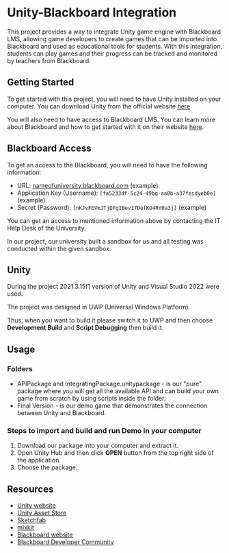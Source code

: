 <!DOCTYPE html>
<html>
  <head>
   
  </head>
  <body>
    <h1>Unity-Blackboard Integration</h1>
    <p>This project provides a way to integrate Unity game engine with Blackboard LMS, allowing game developers to create games that can be imported into Blackboard and used as educational tools for students. With this integration, students can play games and their progress can be tracked and monitored by teachers from Blackboard.</p>
    <h2>Getting Started</h2>
    <p>To get started with this project, you will need to have Unity installed on your computer. You can download Unity from the official website <a href="https://unity.com/" target="_blank">here</a>.</p>
    <p>You will also need to have access to Blackboard LMS. You can learn more about Blackboard and how to get started with it on their website <a href="https://www.blackboard.com/" target="_blank">here</a>.</p>
    <h2>Blackboard Access</h2>
    <p>To get an access to the Blackboard, you will need to have the following information:</p>
    <ul>
      <li>URL: <a href="[nameofuniversity.blackboard.com]">nameofuniversity.blackboard.com</a> (example)</li>
      <li>Application Key (Username): <code>[fa5233df-5c24-49bq-aa0b-a37fesdyeb0e]</code> (example)</li>
      <li>Secret (Password): <code>[nKJvFEVmJTjDFgIBev17DefKO4RY0a3j]</code> (example)</li>
    </ul>
    <p>You can get an access to mentioned information above by contacting the IT Help Desk of the University.</p>
    <p>In our project, our university built a sandbox for us and all testing was conducted within the given sandbox.</p>
    <h2>Unity</h2>
    <p>During the project 2021.3.15f1 version of Unity and Visual Studio 2022 were used.</p>
    <p>The project was designed in UWP (Universal Windows Platform).</p>
    <p>Thus, when you want to build it please switch it to UWP and then choose <b>Development Build</b> and <b>Script Debugging</b> then build it.</p>
    <h2>Usage</h2>
    <h3>Folders</h3>
    <ul>
      <li>APIPackage and IntegratingPackage.unitypackage - is our "pure" package where you will get all the available API and can build your own game from scratch by using scripts inside the folder.</li>
      <li>Final Version - is our demo game that demonstrates the connection between Unity and Blackboard.</li>
    </ul>
    <h3>Steps to import and build and run Demo in your computer</h3>
    <ol>
      <li>Download our package into your computer and extract it.</li>
      <li>Open Unity Hub and then click <b>OPEN</b> button from the top right side of the application.</li>
      <li>Choose the package.</li>
    </ol>
    <h2>Resources</h2>
    <ul>
      <li><a href="https://unity.com/" target="_blank">Unity website</a></li>
      <li><a href="https://assetstore.unity.com/" target="_blank">Unity Asset Store</a></li>
      <li><a href="https://sketchfab.com/" target="_blank">Sketchfab</a></li>
      <li><a href="https://mixkit.co/" target="_blank">mixkit</a></li>
      <li><a href="https://www.blackboard.com/" target="_blank">Blackboard website</a></li>
      <li><a href="https://community.blackboard.com/community/developers" target="_blank">Blackboard Developer Community</a></li>
    </ul>
  </body>
</html>
